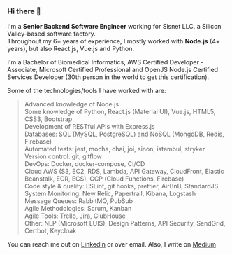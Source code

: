 ### Hi there 👋

I'm a **Senior Backend Software Engineer** working for Sisnet LLC, a Silicon Valley-based software factory.  
Throughout my 6+ years of experience, I mostly worked with **Node.js** (4+ years), but also React.js, Vue.js and Python.

I'm a Bachelor of Biomedical Informatics, AWS Certified Developer - Associate, Microsoft Certified Professional and OpenJS Node.js Certified Services Developer (30th person in the world to get this certification).

Some of the technologies/tools I have worked with are:

> Advanced knowledge of Node.js  
> Some knowledge of Python, React.js (Material UI), Vue.js, HTML5, CSS3, Bootstrap   
> Development of RESTful APIs with Express.js  
> Databases: SQL (MySQL, PostgreSQL) and NoSQL (MongoDB, Redis, Firebase)   
> Automated tests: jest, mocha, chai, joi, sinon, istambul, stryker   
> Version control: git, gitflow   
> DevOps: Docker, docker-compose, CI/CD   
> Cloud AWS (S3, EC2, RDS, Lambda, API Gateway, CloudFront, Elastic Beanstalk, ECR, ECS), GCP (Cloud Functions, Firebase)   
> Code style & quality: ESLint, git hooks, prettier, AirBnB, StandardJS   
> System Monitoring: New Relic, Papertrail, Kibana, Logstash   
> Message Queues: RabbitMQ, PubSub  
> Agile Methodologies: Scrum, Kanban   
> Agile Tools: Trello, Jira, ClubHouse   
> Other: NLP (Microsoft LUIS), Design Patterns, API Security, SendGrid, Certbot, Keycloak   

You can reach me out on [LinkedIn](https://www.linkedin.com/in/amirelemam) or over email. Also, I write on [Medium](https://amirelemam.medium.com/)
<!--
**amirelemam/amirelemam** is a ✨ _special_ ✨ repository because its `README.md` (this file) appears on your GitHub profile.

Here are some ideas to get you started:

- 🔭 I’m currently working on ...
- 🌱 I’m currently learning ...
- 👯 I’m looking to collaborate on ...
- 🤔 I’m looking for help with ...
- 💬 Ask me about ...
- 📫 How to reach me: ...
- 😄 Pronouns: ...
- ⚡ Fun fact: ...
-->
